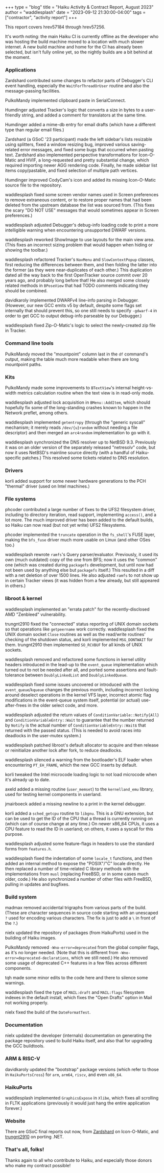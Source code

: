 +++
type = "blog"
title = "Haiku Activity & Contract Report, August 2023"
author = "waddlesplash"
date = "2023-09-12 21:30:00-04:00"
tags = ["contractor", "activity report"]
+++

This report covers hrev57184 through hrev57256.

It's worth noting: the main Haiku CI is currently offline as the developer who was hosting the build machine moved to a location with much slower internet. A new build machine and home for the CI has already been selected, but isn't fully online yet, so the nightly builds are a bit behind at the moment.

<!--more-->

### Applications

Zardshard contributed some changes to refactor parts of Debugger's CLI event handling, especially the `WaitForThreadOrUser` routine and also the message-passing facilities.

PulkoMandy implemented clipboard paste in SerialConnect.

Humdinger adjusted Tracker's logic that converts a size in bytes to a user-friendly string, and added a comment for translators at the same time.

Humdinger added a mime-db entry for email drafts (which have a different type than regular email files.)

Zardshard (a GSoC '23 participant) made the left sidebar's lists resizable using splitters, fixed a window resizing bug, improved various saving-related error messages, and fixed some bugs that occurred when pasting text. Zardshard also implemented perspective transformations for Icon-O-Matic and HVIF, a long-requested and pretty substantial change, which required importing newer AGG rendering code. Finally, he made sidebar list items copy/pastable, and fixed selection of multiple path vertices.

Humdinger improved CodyCam's icon and added its missing Icon-O-Matic source file to the repository.

waddlesplash fixed some screen vendor names used in Screen preferences to remove extraneous content, or to restore proper names that had been deleted from the upstream database the list was sourced from. (This fixes the scary "DO NOT USE" messages that would sometimes appear in Screen preferences.)

waddlesplash adjusted Debugger's debug-info loading code to print a more intelligible warning when encountering unsupported DWARF versions.

waddlesplash reworked ShowImage to use layouts for the main view area. (This fixes an incorrect sizing problem that would happen when hiding or showing the toolbar.)

waddlesplash refactored Tracker's `NavMenu` and `SlowContextPopup` classes, first reducing the differences between them, and then folding the latter into the former (as they were near-duplicates of each other.) This duplication dated all the way back to the first OpenTracker source commit over 20 years ago, and probably long before that! He also merged some closely related methods in `BPoseView` that had TODO comments indicating they should be combined.

davidkaroly implemented DWARFv4 line-info parsing in Debugger. (However, our new GCC emits v5 by default, despite some flags set internally that should prevent this, so one still needs to specify `-gdwarf-4` in order to get GCC to output debug-info parseable by our Debugger.)

waddlesplash fixed Zip-O-Matic's logic to select the newly-created zip file in Tracker.

### Command line tools

PulkoMandy moved the "mountpoint" column last in the `df` command's output, making the table much more readable when there are long mountpoint paths.

### Kits

PulkoMandy made some improvements to `BTextView`'s internal height-vs-width metrics calculation routine when the text view is in read-only mode.

waddlesplash adjusted lock acquisition in `BMenu::AddItem`, which should hopefully fix some of the long-standing crashes known to happen in the Network preflet, among others.

waddlesplash implemented `getentropy` (through the "generic syscall" mechanism; it merely reads `/dev/{u}random` without needing a file descriptor) and then merged an `arc4random` implementation to go with it.

waddlesplash synchronized the DNS resolver up to NetBSD 9.3. Previously it was on an older version of the separately released "netresolv" code, but now it uses NetBSD's mainline source directly (with a handful of Haiku-specific patches.) This resolved some tickets related to DNS resolution.

### Drivers

korli added support for some newer hardware generations to the PCH "thermal" driver (used on Intel machines.)

### File systems

phcoder contributed a large number of fixes to the UFS2 filesystem driver, including to directory iteration, read support, implementing `access()`, and a lot more. The much improved driver has been added to the default builds, so Haiku can now read (but not yet write) UFS2 filesystems.

phcoder implemented the `truncate` operation in the `fs_shell`'s FUSE layer, making the `bfs_fuse` driver much more usable on Linux (and other OSes too.)

waddlesplash rewrote `ramfs`'s Query parser/evaluator. Previously, it used its own (much outdated) copy of the one from BFS; now it uses the "common" one (which was created during `packagefs` development, but until now had not been used by anything else but `packagefs` itself.) This resulted in a diff with a net deletion of over 1500 lines. He also adjusted `ramfs` to not show up in certain Tracker views (it was hidden from a few already, but still appeared in others.)

### libroot & kernel

waddlesplash implemented an "errata patch" for the recently-disclosed AMD "Zenbleed" vulnerability.

trungnt2910 fixed the "connected" status reporting of UNIX domain sockets so that operations like `getpeername` work correctly. waddlesplash fixed the UNIX domain socket `Close` routines as well as the read/write routines' checking of the shutdown status, and korli implemented `MSG_DONTWAIT` for them. trungnt2910 then implemented `SO_RCVBUF` for all kinds of UNIX sockets.

waddlesplash removed and refactored some functions in kernel utility headers introduced in the lead-up to the `event_queue` implementation which turned out to not be needed after all, and ported some assertions and fault-tolerance between `DoublyLinkedList` and `DoublyLinkedQueue`.

waddlesplash fixed some issues uncovered or introduced with the `event_queue`/`kqueue` changes the previous month, including incorrect locking around deselect operations in the kernel VFS layer, incorrect atomic flag modifications in the event-queue system itself, potential (or actual) use-after-frees in the older select code, and more.

waddlesplash adjusted the return values of `ConditionVariable::Notify{All}` and `ConditionVariableEntry::Wait` to guarantee that the number returned by `Notify` is the actual number of `ConditionVariableEntry::Wait`s that returned with the passed status. (This is needed to avoid races into deadlocks in the user-mutex system.)

waddlesplash patched libroot's default allocator to acquire and then release or reinitialize another lock after fork, to reduce deadlocks.

waddlesplash silenced a warning from the bootloader's ELF loader when encountering `PT_EH_FRAME`, which the new GCC inserts by default.

korli tweaked the Intel microcode loading logic to not load microcode when it's already up to date.

axeld added a missing routine (`user_memset`) to the `kernelland_emu` library, used for testing kernel components in userland.

jmairboeck added a missing newline to a print in the kernel debugger.

korli added a `sched_getcpu` routine to `libgnu`. This is a GNU extension, but can be used to get the ID of the CPU that a thread is currently running on (which can of course change at any time.) On newer x86_64 CPUs, it uses a CPU feature to read the ID in userland; on others, it uses a syscall for this purpose.

waddlesplash adjusted some feature-flags in headers to use the standard forms from `features.h`.

waddlesplash fixed the indentation of some `locale_t` functions, and then added an internal method to expose the "POSIX"/"C" locale directly. He then replaced a number of time-related C library methods with the implementations from `musl` (replacing FreeBSD, or in some cases much older, code.) He also synchronized a number of other files with FreeBSD, pulling in updates and bugfixes.

### Build system

madmax removed accidental trigraphs from various parts of the build. (These are character sequences in source code starting with an unescaped `?` used for encoding various characters. The fix is just to add a `\` in front of the `?`.)

nielx updated the repository of packages (from HaikuPorts) used in the building of Haiku images.

PulkoMandy removed `-Wno-error=deprecated` from the global compiler flags, as it's no longer needed. (Note that this is different from `-Wno-error=deprecated-declarations`, which we still need.) He also removed some usage of deprecated C++ features in a few files across different components.

tqh made some minor edits to the code here and there to silence some warnings.

waddlesplash fixed the type of `MAIL:draft` and `MAIL:flags` filesystem indexes in the default install, which fixes the "Open Drafts" option in Mail not working properly.

nielx fixed the build of the `DateFormatTest`.

### Documentation

nielx updated the developer (internals) documentation on generating the package repository used to build Haiku itself, and also that for upgrading the GCC buildtools.

### ARM & RISC-V

davidkaroly updated the "bootstrap" package versions (which refer to those in `HaikuPortsCross`) for `arm`, `arm64`, `riscv`, and even `x86_64`.

### HaikuPorts

waddlesplash implemented `GraphicsExpose` in `Xlibe`, which fixes all scrolling in FLTK applications (previously it would just hang the entire application forever.)

### Website

There are GSoC final reports out now, from [Zardshard](https://www.haiku-os.org/blog/zardshard/) on Icon-O-Matic, and [trungnt2910](https://www.haiku-os.org/blog/trungnt2910/) on porting .NET.

### That's all, folks!

Thanks again to all who contribute to Haiku, and especially those donors who make my contract possible!
